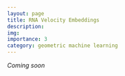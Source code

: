 ```yaml
---
layout: page
title: RNA Velocity Embeddings
description: 
img:
importance: 3
category: geometric machine learning
---
```


*Coming soon*